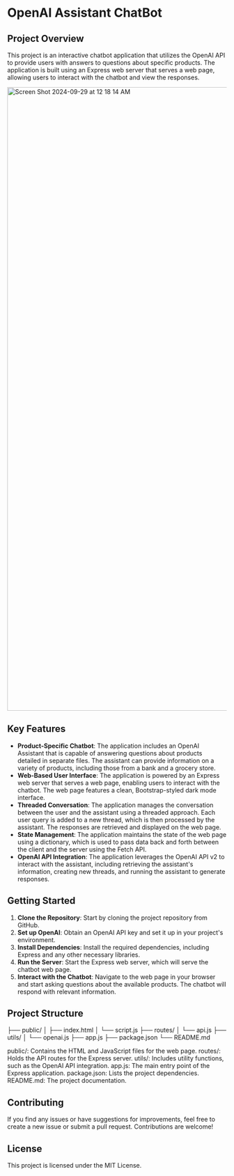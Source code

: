# OpenAI Assistant ChatBot

## Project Overview
This project is an interactive chatbot application that utilizes the OpenAI API to provide users with answers to questions about specific products. The application is built using an Express web server that serves a web page, allowing users to interact with the chatbot and view the responses.

<img width="1433" alt="Screen Shot 2024-09-29 at 12 18 14 AM" src="https://github.com/user-attachments/assets/0fc79f4d-a741-4780-9713-ba943fa587a8">

## Key Features
- **Product-Specific Chatbot**: The application includes an OpenAI Assistant that is capable of answering questions about products detailed in separate files. The assistant can provide information on a variety of products, including those from a bank and a grocery store.
- **Web-Based User Interface**: The application is powered by an Express web server that serves a web page, enabling users to interact with the chatbot. The web page features a clean, Bootstrap-styled dark mode interface.
- **Threaded Conversation**: The application manages the conversation between the user and the assistant using a threaded approach. Each user query is added to a new thread, which is then processed by the assistant. The responses are retrieved and displayed on the web page.
- **State Management**: The application maintains the state of the web page using a dictionary, which is used to pass data back and forth between the client and the server using the Fetch API.
- **OpenAI API Integration**: The application leverages the OpenAI API v2 to interact with the assistant, including retrieving the assistant's information, creating new threads, and running the assistant to generate responses.

## Getting Started

1. **Clone the Repository**: Start by cloning the project repository from GitHub.
2. **Set up OpenAI**: Obtain an OpenAI API key and set it up in your project's environment.
3. **Install Dependencies**: Install the required dependencies, including Express and any other necessary libraries.
4. **Run the Server**: Start the Express web server, which will serve the chatbot web page.
5. **Interact with the Chatbot**: Navigate to the web page in your browser and start asking questions about the available products. The chatbot will respond with relevant information.

## Project Structure
├── public/
│   ├── index.html
│   └── script.js
├── routes/
│   └── api.js
├── utils/
│   └── openai.js
├── app.js
├── package.json
└── README.md

public/: Contains the HTML and JavaScript files for the web page.
routes/: Holds the API routes for the Express server.
utils/: Includes utility functions, such as the OpenAI API integration.
app.js: The main entry point of the Express application.
package.json: Lists the project dependencies.
README.md: The project documentation.

## Contributing
If you find any issues or have suggestions for improvements, feel free to create a new issue or submit a pull request. Contributions are welcome!

## License
This project is licensed under the MIT License.
